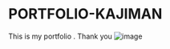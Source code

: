 # PORTFOLIO-KAJIMAN
This is my portfolio . Thank you
![image](https://user-images.githubusercontent.com/66067286/215258398-b41ad8fb-83dc-4688-a91d-54e835a1316e.png)
